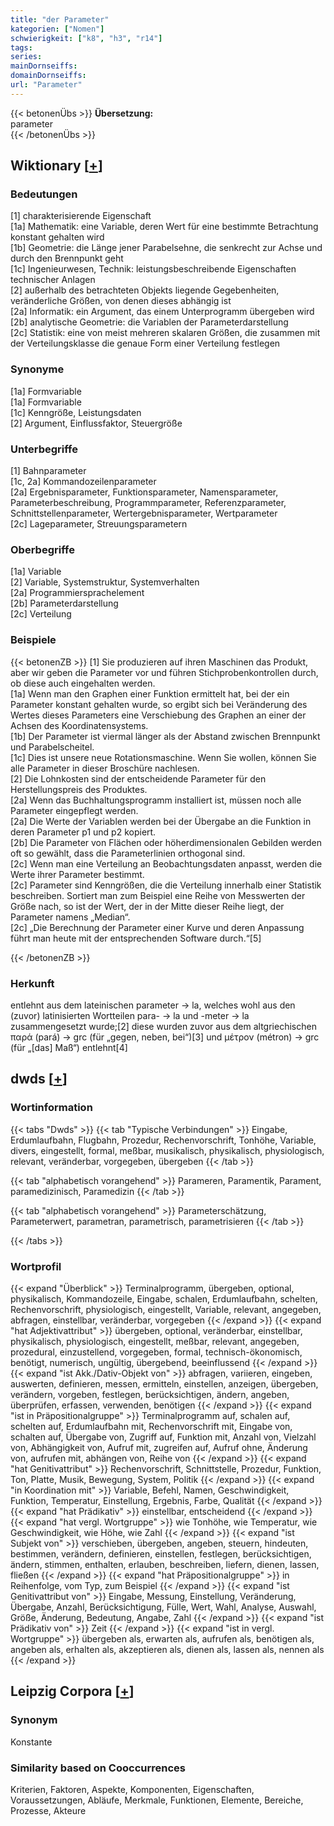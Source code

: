 ```yaml
---
title: "der Parameter"
kategorien: ["Nomen"]
schwierigkeit: ["k8", "h3", "r14"]
tags:
series:
mainDornseiffs:
domainDornseiffs:
url: "Parameter"
---
```


{{< betonenÜbs >}}
**Übersetzung:**  
parameter  
{{< /betonenÜbs >}}

## Wiktionary [[+](https://de.wiktionary.org/wiki/Parameter)]

### Bedeutungen
[1] charakterisierende Eigenschaft  
[1a] Mathematik: eine Variable, deren Wert für eine bestimmte Betrachtung konstant gehalten wird  
[1b] Geometrie: die Länge jener Parabelsehne, die senkrecht zur Achse und durch den Brennpunkt geht  
[1c] Ingenieurwesen, Technik: leistungsbeschreibende Eigenschaften technischer Anlagen  
[2] außerhalb des betrachteten Objekts liegende Gegebenheiten, veränderliche Größen, von denen dieses abhängig ist  
[2a] Informatik: ein Argument, das einem Unterprogramm übergeben wird  
[2b] analytische Geometrie: die Variablen der Parameterdarstellung  
[2c] Statistik: eine von meist mehreren skalaren Größen, die zusammen mit der Verteilungsklasse die genaue Form einer Verteilung festlegen  

### Synonyme
[1a] Formvariable  
[1a] Formvariable  
[1c] Kenngröße, Leistungsdaten  
[2] Argument, Einflussfaktor, Steuergröße  

### Unterbegriffe
[1] Bahnparameter  
[1c, 2a] Kommandozeilenparameter  
[2a] Ergebnisparameter, Funktionsparameter, Namensparameter, Parameterbeschreibung, Programmparameter, Referenzparameter, Schnittstellenparameter, Wertergebnisparameter, Wertparameter  
[2c] Lageparameter, Streuungsparametern  

### Oberbegriffe
[1a] Variable  
[2] Variable, Systemstruktur, Systemverhalten  
[2a] Programmiersprachelement  
[2b] Parameterdarstellung  
[2c] Verteilung  

### Beispiele
{{< betonenZB >}}
[1] Sie produzieren auf ihren Maschinen das Produkt, aber wir geben die Parameter vor und führen Stichprobenkontrollen durch, ob diese auch eingehalten werden.  
[1a] Wenn man den Graphen einer Funktion ermittelt hat, bei der ein Parameter konstant gehalten wurde, so ergibt sich bei Veränderung des Wertes dieses Parameters eine Verschiebung des Graphen an einer der Achsen des Koordinatensystems.  
[1b] Der Parameter ist viermal länger als der Abstand zwischen Brennpunkt und Parabelscheitel.  
[1c] Dies ist unsere neue Rotationsmaschine. Wenn Sie wollen, können Sie alle Parameter in dieser Broschüre nachlesen.  
[2] Die Lohnkosten sind der entscheidende Parameter für den Herstellungspreis des Produktes.  
[2a] Wenn das Buchhaltungsprogramm installiert ist, müssen noch alle Parameter eingepflegt werden.  
[2a] Die Werte der Variablen werden bei der Übergabe an die Funktion in deren Parameter p1 und p2 kopiert.  
[2b] Die Parameter von Flächen oder höherdimensionalen Gebilden werden oft so gewählt, dass die Parameterlinien orthogonal sind.  
[2c] Wenn man eine Verteilung an Beobachtungsdaten anpasst, werden die Werte ihrer Parameter bestimmt.  
[2c] Parameter sind Kenngrößen, die die Verteilung innerhalb einer Statistik beschreiben. Sortiert man zum Beispiel eine Reihe von Messwerten der Größe nach, so ist der Wert, der in der Mitte dieser Reihe liegt, der Parameter namens „Median“.  
[2c] „Die Berechnung der Parameter einer Kurve und deren Anpassung führt man heute mit der entsprechenden Software durch.“[5]  

{{< /betonenZB >}}
### Herkunft
entlehnt aus dem lateinischen parameter → la, welches wohl aus den (zuvor) latinisierten Wortteilen para- → la und -meter → la zusammengesetzt wurde;[2] diese wurden zuvor aus dem altgriechischen παρά (pará) → grc (für „gegen, neben, bei“)[3] und μέτρον (métron) → grc (für „[das] Maß“) entlehnt[4]  



## dwds [[+](https://www.dwds.de/wb/Parameter)]

### Wortinformation
{{< tabs "Dwds" >}}
{{< tab "Typische Verbindungen" >}}
Eingabe, Erdumlaufbahn, Flugbahn, Prozedur, Rechenvorschrift, Tonhöhe, Variable, divers, eingestellt, formal, meßbar, musikalisch, physikalisch, physiologisch, relevant, veränderbar, vorgegeben, übergeben
{{< /tab >}}

{{< tab "alphabetisch vorangehend" >}}
Parameren, Paramentik, Parament, paramedizinisch, Paramedizin
{{< /tab >}}

{{< tab "alphabetisch vorangehend" >}}
Parameterschätzung, Parameterwert, parametran, parametrisch, parametrisieren
{{< /tab >}}

{{< /tabs >}}

### Wortprofil
{{< expand "Überblick" >}} Terminalprogramm, übergeben, optional, physikalisch, Kommandozeile, Eingabe, schalen, Erdumlaufbahn, schelten, Rechenvorschrift, physiologisch, eingestellt, Variable, relevant, angegeben, abfragen, einstellbar, veränderbar, vorgegeben {{< /expand >}}
{{< expand "hat Adjektivattribut" >}} übergeben, optional, veränderbar, einstellbar, physikalisch, physiologisch, eingestellt, meßbar, relevant, angegeben, prozedural, einzustellend, vorgegeben, formal, technisch-ökonomisch, benötigt, numerisch, ungültig, übergebend, beeinflussend {{< /expand >}}
{{< expand "ist Akk./Dativ-Objekt von" >}} abfragen, variieren, eingeben, auswerten, definieren, messen, ermitteln, einstellen, anzeigen, übergeben, verändern, vorgeben, festlegen, berücksichtigen, ändern, angeben, überprüfen, erfassen, verwenden, benötigen {{< /expand >}}
{{< expand "ist in Präpositionalgruppe" >}} Terminalprogramm auf, schalen auf, schelten auf, Erdumlaufbahn mit, Rechenvorschrift mit, Eingabe von, schalten auf, Übergabe von, Zugriff auf, Funktion mit, Anzahl von, Vielzahl von, Abhängigkeit von, Aufruf mit, zugreifen auf, Aufruf ohne, Änderung von, aufrufen mit, abhängen von, Reihe von {{< /expand >}}
{{< expand "hat Genitivattribut" >}} Rechenvorschrift, Schnittstelle, Prozedur, Funktion, Ton, Platte, Musik, Bewegung, System, Politik {{< /expand >}}
{{< expand "in Koordination mit" >}} Variable, Befehl, Namen, Geschwindigkeit, Funktion, Temperatur, Einstellung, Ergebnis, Farbe, Qualität {{< /expand >}}
{{< expand "hat Prädikativ" >}} einstellbar, entscheidend {{< /expand >}}
{{< expand "hat vergl. Wortgruppe" >}} wie Tonhöhe, wie Temperatur, wie Geschwindigkeit, wie Höhe, wie Zahl {{< /expand >}}
{{< expand "ist Subjekt von" >}} verschieben, übergeben, angeben, steuern, hindeuten, bestimmen, verändern, definieren, einstellen, festlegen, berücksichtigen, ändern, stimmen, enthalten, erlauben, beschreiben, liefern, dienen, lassen, fließen {{< /expand >}}
{{< expand "hat Präpositionalgruppe" >}} in Reihenfolge, vom Typ, zum Beispiel {{< /expand >}}
{{< expand "ist Genitivattribut von" >}} Eingabe, Messung, Einstellung, Veränderung, Übergabe, Anzahl, Berücksichtigung, Fülle, Wert, Wahl, Analyse, Auswahl, Größe, Änderung, Bedeutung, Angabe, Zahl {{< /expand >}}
{{< expand "ist Prädikativ von" >}} Zeit {{< /expand >}}
{{< expand "ist in vergl. Wortgruppe" >}} übergeben als, erwarten als, aufrufen als, benötigen als, angeben als, erhalten als, akzeptieren als, dienen als, lassen als, nennen als {{< /expand >}}

## Leipzig Corpora [[+](https://corpora.uni-leipzig.de/en/res?word=Parameter&corpusId=deu_newscrawl-public_2018)]


### Synonym
Konstante


### Similarity based on Cooccurrences
Kriterien, Faktoren, Aspekte, Komponenten, Eigenschaften, Voraussetzungen, Abläufe, Merkmale, Funktionen, Elemente, Bereiche, Prozesse, Akteure

